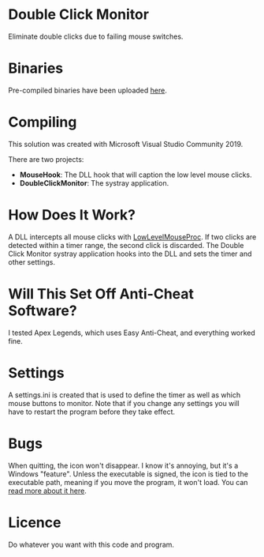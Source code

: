 # Double Click Monitor
Eliminate double clicks due to failing mouse switches.

# Binaries
Pre-compiled binaries have been uploaded [here](https://github.com/siddhartha77/DoubleClickMonitor/releases).

# Compiling
This solution was created with Microsoft Visual Studio Community 2019.

There are two projects:
* **MouseHook**: The DLL hook that will caption the low level mouse clicks.
* **DoubleClickMonitor**: The systray application.

# How Does It Work?
A DLL intercepts all mouse clicks with [LowLevelMouseProc](https://docs.microsoft.com/en-us/previous-versions/windows/desktop/legacy/ms644986(v=vs.85)). If two clicks are detected within a timer range, the second click is discarded. The Double Click Monitor systray application hooks into the DLL and sets the timer and other settings.

# Will This Set Off Anti-Cheat Software?
I tested Apex Legends, which uses Easy Anti-Cheat, and everything worked fine.

# Settings
A settings.ini is created that is used to define the timer as well as which mouse buttons to monitor. Note that if you change any settings you will have to restart the program before they take effect.

# Bugs
When quitting, the icon won't disappear. I know it's annoying, but it's a Windows "feature". Unless the executable is signed, the icon is tied to the executable path, meaning if you move the program, it won't load. You can [read more about it here](https://docs.microsoft.com/en-us/windows/win32/api/shellapi/nf-shellapi-shell_notifyicona#nim_delete-0x00000002).

# Licence
Do whatever you want with this code and program.

